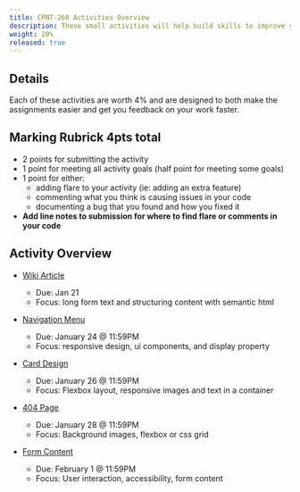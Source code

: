 ```yaml
---
title: CPNT-260 Activities Overview
description: These small activities will help build skills to improve your work in your main assignments.
weight: 20%
released: true
---
```


## Details

Each of these activities are worth 4% and are designed to both make the assignments easier and get you feedback on your work faster.

## Marking Rubrick **4pts total**

- 2 points for submitting the activity
- 1 point for meeting all activity goals (half point for meeting some goals)
- 1 point for either:
  - adding flare to your activity (ie: adding an extra feature)
  - commenting what you think is causing issues in your code
  - documenting a bug that you found and how you fixed it
- **Add line notes to submission for where to find flare or comments in your code**

## Activity Overview

- [Wiki Article](https://gist.github.com/lilyx13/7371f05b2deb3862eb4ca54e27c21299)

  - Due: Jan 21
  - Focus: long form text and structuring content with semantic html

- [Navigation Menu](https://gist.github.com/lilyx13/b20b36f46354e74b1efafcfa5c170d1a)

  - Due: January 24 @ 11:59PM
  - Focus: responsive design, ui components, and display property

- [Card Design](https://gist.github.com/lilyx13/eeee0b490f00e1cef8caf1f43598856e)

  - Due: January 26 @ 11:59PM
  - Focus: Flexbox layout, responsive images and text in a container

- [404 Page](https://gist.github.com/lilyx13/a66987daff43634eabd1903d33c3a9dd)

  - Due: January 28 @ 11:59PM
  - Focus: Background images, flexbox or css grid

- [Form Content](https://gist.github.com/lilyx13/4b5ceabc01d3c7c30818fd1652998c03)

  - Due: February 1 @ 11:59PM
  - Focus: User interaction, accessibility, form content
